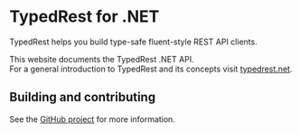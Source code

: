 # TypedRest for .NET

TypedRest helps you build type-safe fluent-style REST API clients.

This website documents the TypedRest .NET API.  
For a general introduction to TypedRest and its concepts visit [typedrest.net](https://typedrest.net/).

## Building and contributing

See the [GitHub project](https://github.com/TypedRest/TypedRest-DotNet) for more information.
